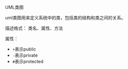 UML类图

uml类图用来定义系统中的类，包括类的结构和类之间的关系。

描述格式： 类名、属性、方法

属性：
  - `+`表示public
  - `-`表示private
  - `#`表示protected
